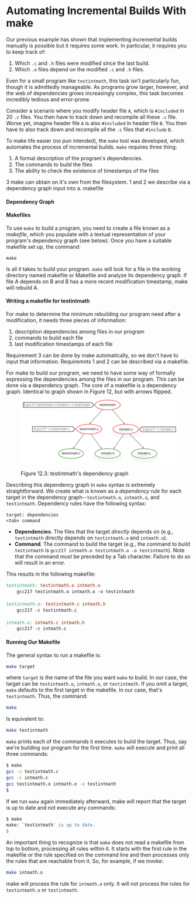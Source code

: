 # Automating Incremental Builds With make

Our previous example has shown that implementing incremental builds manually is possible but it requires some work. In particular, it requires you to keep track of:

1. Which `.c` and `.h` files were modified since the last build.
2. Which `.o` files depend on the modified `.c` and `.h` files.

Even for a small program like `testintmath`, this task isn’t particularly fun, though it is admittedly manageable. As programs grow larger, however, and the web of dependencies grows increasingly complex, this task becomes incredibly tedious and error-prone.

Consider a scenario where you modify header file `A`, which is `#included` in 20 `.c` files. You then have to track down and recompile all these `.c` file. Worse yet, imagine header file `A` is also `#included` in header file `B`. You then have to also track down and recompile all the `.c` files that `#include` `B`.

To make life easier (no pun intended), the `make` tool was developed, which automates the process of incremental builds. `make` requires three thing:

1. A formal description of the program's dependencies.
2. The commands to build the files
3. The ability to check the existence of timestamps of the files

3 make can obtain on it's own from the filesystem. 1 and 2 we describe via a dependency graph input into a. makefile

#### Dependency Graph



#### Makefiles

To use `make` to build a program, you need to create a file known as a _makefile_, which you populate with a textual representation of your program's dependency graph (see below). Once you have a suitable makefile set up, the command:

```
make
```

Is all it takes to build your program. `make` will look for a file in the working directory named makefile or Makefile and analyze its dependency graph. If file A depends on B and B has a more recent modification timestamp, make will rebuild A.

#### Writing a makefile for testintmath

For make to determine the minimum rebuilding our program need after a modification, it needs three pieces of information:

1. description dependencies among files in our program
2. commands to build each file
3. last modification timestamps of each file

Requirement 3 can be done by make automatically, so we don't have to input that information. Requiremnts 1 and 2 can be described via a makefile.

For make to build our program, we need to have some way of formally expressing the dependencies among the files in our program. This can be done via a dependency graph. The core of a makefile is a dependency graph. Identical to graph shown in Figure 12, but with arrows flipped.

<figure><img src="../.gitbook/assets/Group 125 (1).png" alt="" width="563"><figcaption><p>Figure 12.3: testintmath's dependency graph</p></figcaption></figure>

Describing this dependency graph in `make` syntax is extremely straightforward. We create what is known as a _dependency rule_ for each target in the dependency graph--`testintmath.o`, `intmath.o`, and `testintmath`. Dependency rules have the following syntax:

```
target: dependencies
<tab> command
```

* **Dependencies**. The files that the target _directly_ depends on (e.g., `testintmath` directly depends on `testintmath.o` and `intmath.o`).
* **Command**. The command to build the target (e.g., the command to build `testintmath` is `gcc217 intmath.o testintmath.o -o testintmath`). Note that the command _must_ be preceded by a Tab character. Failure to do so will result in an error.

This results in the following makefile:

```makefile
testintmath: testintmath.o intmath.o
    gcc217 testintmath.o intmath.o -o testintmath

testintmath.o: testintmath.c intmath.h
    gcc217 -c testintmath.c

intmath.o: intmath.c intmath.h
    gcc217 -c intmath.c
```

#### Running Our Makefile

The general syntax to run a makefile is:

```bash
make target
```

where `target` is the name of the file you want `make` to build. In our case, the target can be `testintmath.o`, `intmath.o`, or `testintmath`. If you omit a target, `make` defaults to the first target in the makefile. In our case, that's `testintmath`. Thus, the command:

```bash
make
```

Is equivalent to:

```bash
make testintmath
```

`make` prints each of the commands it executes to build the target. Thus, say we're building our program for the first time. `make` will execute and print all three commands:

```bash
$ make
gcc -c testintmath.c
gcc -c intmath.c
gcc testintmath.o intmath.o -o testintmath
$
```

If we run `make` again immediately afterward, make will report that the target is up to date and not execute any commands:

```bash
$ make
make: `testintmath' is up to date.
$
```

An important thing to recognize is that `make` does not read a makefile from top to bottom, processing all rules within it. It starts with the first rule in the makefile or the rule specified on the command line and then processes only the rules that are reachable from it. So, for example, if we invoke:

```bash
make intmath.o
```

make will process the rule for `intmath.o` only. It will not process the rules for `testintmath.o` or `testintmath`.
